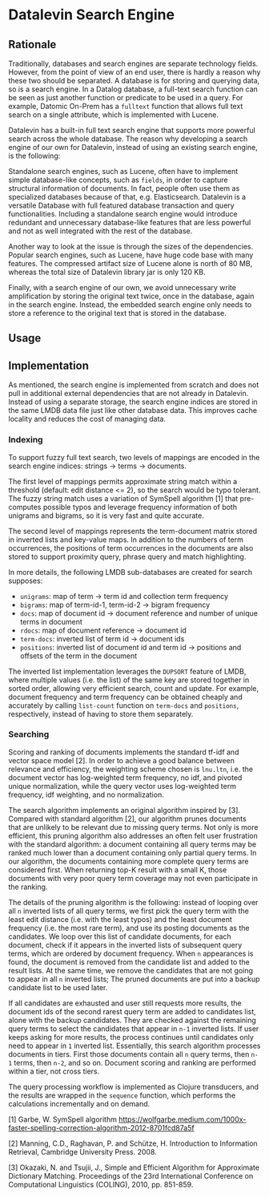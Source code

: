 # Datalevin Search Engine

## Rationale

Traditionally, databases and search engines are separate technology fields.
However, from the point of view of an end user, there is hardly a reason why
these two should be separated. A database is for storing and querying data, so is
a search engine. In a Datalog database, a full-text search function can be seen as
just another function or predicate to be used in a query. For example, Datomic
On-Prem has a `fulltext` function that allows full text search on a single
attribute, which is implemented with Lucene.

Datalevin has a built-in full text search engine that supports more powerful
search across the whole database. The reason why developing a search engine of
our own for Datalevin, instead of using an existing search engine, is the
following:

Standalone search engines, such as Lucene, often have to implement simple
database-like concepts, such as `fields`, in order to capture structural
information of documents. In fact, people often use them as specialized
databases because of that, e.g. Elasticsearch. Datalevin is a versatile Database
with full featured database transaction and query functionalities. Including a
standalone search engine would introduce redundant and unnecessary database-like
features that are less powerful and not as well integrated with the rest of the
database.

Another way to look at the issue is through the sizes of the dependencies. Popular
search engines, such as Lucene, have huge code base with many features. The
compressed artifact size of Lucene alone is north of 80 MB, whereas the total
size of Datalevin library jar is only 120 KB.

Finally, with a search engine of our own, we avoid unnecessary write
amplification by storing the original text twice, once in the database, again in
the search engine. Instead, the embedded search engine only needs to store a
reference to the original text that is stored in the database.

## Usage

## Implementation

As mentioned, the search engine is implemented from scratch and does not pull in
additional external dependencies that are not already in Datalevin. Instead of
using a separate storage, the search engine indices are stored in the same LMDB
data file just like other database data. This improves cache locality and
reduces the cost of managing data.

### Indexing

To support fuzzy full text search, two levels of mappings are encoded in the
search engine indices: strings -> terms -> documents.

The first level of mappings permits approximate string match within a threshold
(default: edit distance <= 2), so the search would be typo tolerant. The fuzzy
string match uses a variation of SymSpell algorithm [1] that pre-computes
possible typos and leverage frequency information of both unigrams and bigrams,
so it is very fast and quite accurate.

The second level of mappings represents the term-document matrix stored in inverted
lists and key-value maps. In addition to the numbers of term occurrences, the
positions of term occurrences in the documents are also stored to support
proximity query, phrase query and match highlighting.

In more details, the following LMDB sub-databases are created for search supposes:

* `unigrams`: map of term -> term id and collection term frequency
* `bigrams`: map of term-id-1, term-id-2 -> bigram frequency
* `docs`: map of document id -> document reference and number of unique terms in document
* `rdocs`: map of document reference -> document id
* `term-docs`: inverted list of term id -> document ids
* `positions`: inverted list of document id and term id -> positions and offsets
  of the term in the document

The inverted list implementation leverages the `DUPSORT` feature of LMDB, where
multiple values (i.e. the list) of the same key are stored together in sorted
order, allowing very efficient search, count and update. For example, document
frequency and term frequency can be obtained cheaply and accurately by calling
`list-count` function on `term-docs` and `positions`, respectively, instead of
having to store them separately.

### Searching

Scoring and ranking of documents implements the standard tf-idf and vector space
model [2]. In order to achieve a good balance between relevance and efficiency,
the weighting scheme chosen is `lnu.ltn`, i.e. the document vector has
log-weighted term frequency, no idf, and pivoted unique normalization, while the
query vector uses log-weighted term frequency, idf weighting, and no
normalization.

The search algorithm implements an original algorithm inspired by [3].
Compared with standard algorithm [2], our algorithm prunes documents that are unlikely
to be relevant due to missing query terms. Not only is more efficient, this pruning
algorithm also addresses an often felt user frustration with the standard
algorithm: a document containing all query terms may be ranked much lower than
a document containing only partial query terms. In our algorithm, the documents
containing more complete query terms are considered first. When returning top-K result
with a small K, those documents with very poor query term coverage may not even
participate in the ranking.

The details of the pruning algorithm is the following: instead of looping over
all `n` inverted lists of all query terms, we first pick the query term with the
least edit distance (i.e. with the least typos) and the least document frequency
(i.e. the most rare term), and use its posting documents as the candidates. We
loop over this list of candidate documents, for each document, check if it
appears in the inverted lists of subsequent query terms, which are ordered by
document frequency. When `n` appearances is found, the document is removed
from the candidate list and added to the result lists. At the same time, we
remove the candidates that are not going to appear in all `n` inverted lists;
The pruned documents are put into a backup candidate list to be used later.

If all candidates are exhausted and user still requests more results, the
document ids of the second rarest query term are added to candidates
list, alone with the backup candidates. They are checked against the
remaining query terms to select the candidates that appear in `n-1` inverted lists.
If user keeps asking for more results, the process continues until candidates
only need to appear in `1` inverted list. Essentially, this search algorithm
processes documents in tiers. First those documents contain all `n` query terms,
then `n-1` terms, then `n-2`, and so on. Document scoring and ranking are
performed within a tier, not cross tiers.

The query processing workflow is implemented as Clojure transducers, and the
results are wrapped in the `sequence` function, which performs the calculations
incrementally and on demand.

[1] Garbe, W. SymSpell algorithm https://wolfgarbe.medium.com/1000x-faster-spelling-correction-algorithm-2012-8701fcd87a5f

[2] Manning, C.D., Raghavan, P. and Schütze, H. Introduction to Information
Retrieval, Cambridge University Press. 2008.

[3] Okazaki, N. and Tsujii, J., Simple and Efficient Algorithm for Approximate
Dictionary Matching. Proceedings of the 23rd International Conference on
Computational Linguistics (COLING), 2010, pp. 851-859.
